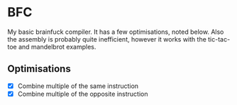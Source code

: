 # BFC

My basic brainfuck compiler.
It has a few optimisations, noted below.
Also the assembly is probably quite inefficient, however it works with the tic-tac-toe and mandelbrot examples.

## Optimisations

-   [x] Combine multiple of the same instruction
-   [x] Combine multiple of the opposite instruction

